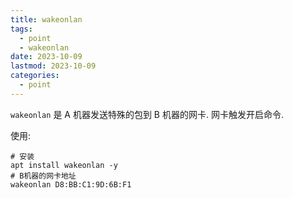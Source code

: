 ```yaml
---
title: wakeonlan
tags:
  - point
  - wakeonlan
date: 2023-10-09
lastmod: 2023-10-09
categories:
  - point
---
```


`wakeonlan` 是 A 机器发送特殊的包到 B 机器的网卡. 网卡触发开启命令.

使用:

```shell
# 安装
apt install wakeonlan -y
# B机器的网卡地址
wakeonlan D8:BB:C1:9D:6B:F1
```
